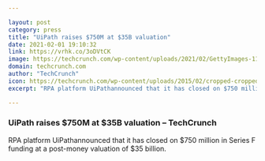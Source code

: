 ```yaml
---

layout: post
category: press
title: "UiPath raises $750M at $35B valuation"
date: 2021-02-01 19:10:32
link: https://vrhk.co/3oDVtCK
image: https://techcrunch.com/wp-content/uploads/2021/02/GettyImages-1193525314-1.jpg?w=600
domain: techcrunch.com
author: "TechCrunch"
icon: https://techcrunch.com/wp-content/uploads/2015/02/cropped-cropped-favicon-gradient.png?w=180
excerpt: "RPA platform UiPathannounced that it has closed on $750 million in Series F funding at a post-money valuation of $35 billion."

---
```


### UiPath raises $750M at $35B valuation – TechCrunch

RPA platform UiPathannounced that it has closed on $750 million in Series F funding at a post-money valuation of $35 billion.